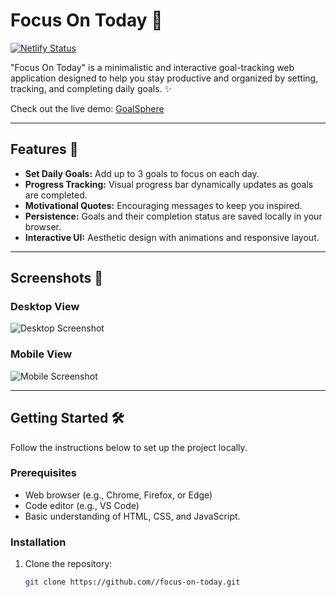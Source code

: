 # Focus On Today 🎯

[![Netlify Status](https://api.netlify.com/api/v1/badges/YOUR_NETLIFY_BADGE_ID/deploy-status)](https://goalsphere.netlify.app/)

"Focus On Today" is a minimalistic and interactive goal-tracking web application designed to help you stay productive and organized by setting, tracking, and completing daily goals. ✨

Check out the live demo: [GoalSphere](https://goalsphere.netlify.app/)

---

## Features 🚀
- **Set Daily Goals:** Add up to 3 goals to focus on each day.
- **Progress Tracking:** Visual progress bar dynamically updates as goals are completed.
- **Motivational Quotes:** Encouraging messages to keep you inspired.
- **Persistence:** Goals and their completion status are saved locally in your browser.
- **Interactive UI:** Aesthetic design with animations and responsive layout.

---

## Screenshots 📸
### Desktop View
![Desktop Screenshot](https://via.placeholder.com/800x450?text=Desktop+Screenshot)

### Mobile View
![Mobile Screenshot](https://via.placeholder.com/300x600?text=Mobile+Screenshot)

---

## Getting Started 🛠️

Follow the instructions below to set up the project locally.

### Prerequisites
- Web browser (e.g., Chrome, Firefox, or Edge)
- Code editor (e.g., VS Code)
- Basic understanding of HTML, CSS, and JavaScript.

### Installation
1. Clone the repository:
   ```bash
   git clone https://github.com//focus-on-today.git

